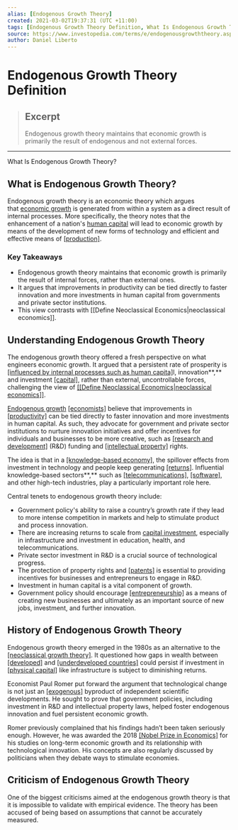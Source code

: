 ```yaml
---
alias: [Endogenous Growth Theory]
created: 2021-03-02T19:37:31 (UTC +11:00)
tags: [Endogenous Growth Theory Definition, What Is Endogenous Growth Theory?]
source: https://www.investopedia.com/terms/e/endogenousgrowththeory.asp
author: Daniel Liberto
---
```


# Endogenous Growth Theory Definition

> ## Excerpt
> Endogenous growth theory maintains that economic growth is primarily the result of endogenous and not external forces.

---

What Is Endogenous Growth Theory?
## What is Endogenous Growth Theory?

Endogenous growth theory is an economic theory which argues that [economic growth](https://www.investopedia.com/terms/e/economicgrowth.asp) is generated from within a system as a direct result of internal processes. More specifically, the theory notes that the enhancement of a nation's [human capital](https://www.investopedia.com/terms/h/humancapital.asp) will lead to economic growth by means of the development of new forms of technology and efficient and effective means of [[production]](https://www.investopedia.com/terms/m/manufacturing-production.asp).

### Key Takeaways

-   Endogenous growth theory maintains that economic growth is primarily the result of internal forces, rather than external ones.
-   It argues that improvements in productivity can be tied directly to faster innovation and more investments in human capital from governments and private sector institutions.
-   This view contrasts with [[Define Neoclassical Economics|neoclassical economics]].

## Understanding Endogenous Growth Theory

The endogenous growth theory offered a fresh perspective on what engineers economic growth. It argued that a persistent rate of prosperity is [[influenced by internal processes such as human capita]](https://www.investopedia.com/ask/answers/032415/what-relationship-between-human-capital-and-economic-growth.asp)l, innovation**,** and investment [[capital]](https://www.investopedia.com/terms/c/capital.asp), rather than external, uncontrollable forces, challenging the view of [[[Define Neoclassical Economics|neoclassical economics]]](https://www.investopedia.com/terms/n/neoclassical.asp).

[Endogenous growth](https://www.investopedia.com/terms/e/endogenous-growth.asp) [[economists]](https://www.investopedia.com/terms/e/economist.asp) believe that improvements in [[productivity]](https://www.investopedia.com/terms/p/productivity.asp) can be tied directly to faster innovation and more investments in human capital. As such, they advocate for government and private sector institutions to nurture innovation initiatives and offer incentives for individuals and businesses to be more creative, such as [[research and development]](https://www.investopedia.com/terms/r/randd.asp) (R&D) funding and [[intellectual property]](https://www.investopedia.com/terms/i/intellectualproperty.asp) rights.

The idea is that in a [[knowledge-based economy]](https://www.investopedia.com/terms/k/knowledge-economy.asp), the spillover effects from investment in technology and people keep generating [[returns]](https://www.investopedia.com/terms/r/returnofcapital.asp). Influential knowledge-based sectors**,** such as [[telecommunications]](https://www.investopedia.com/ask/answers/070815/what-telecommunications-sector.asp), [[software]](https://www.investopedia.com/terms/s/software-as-a-service-saas.asp), and other high-tech industries, play a particularly important role here.

Central tenets to endogenous growth theory include:

-   Government policy's ability to raise a country’s growth rate if they lead to more intense competition in markets and help to stimulate product and process innovation.
-   There are increasing returns to scale from [capital investment](https://www.investopedia.com/terms/c/capital-investment.asp), especially in infrastructure and investment in education, health, and telecommunications.
-   Private sector investment in R&D is a crucial source of technological progress.
-   The protection of property rights and [[patents]](https://www.investopedia.com/terms/p/patent.asp) is essential to providing incentives for businesses and entrepreneurs to engage in R&D.
-   Investment in human capital is a vital component of growth.
-   Government policy should encourage [[entrepreneurship]](https://www.investopedia.com/articles/investing/092514/entrepreneur-vs-small-business-owner-defined.asp) as a means of creating new businesses and ultimately as an important source of new jobs, investment, and further innovation.

## History of Endogenous Growth Theory

Endogenous growth theory emerged in the 1980s as an alternative to the [[neoclassical growth theory]](https://www.investopedia.com/terms/n/neoclassical-growth-theory.asp). It questioned how gaps in wealth between [[developed]](https://www.investopedia.com/terms/d/developed-economy.asp) and [[underdeveloped countries]](https://www.investopedia.com/terms/l/ldc.asp) could persist if investment in [[physical capital]](https://www.investopedia.com/terms/p/physical-capital.asp) like infrastructure is subject to diminishing returns.

Economist Paul Romer put forward the argument that technological change is not just an [[exogenous]](https://www.investopedia.com/terms/e/exogenous-growth.asp) byproduct of independent scientific developments. He sought to prove that government policies, including investment in R&D and intellectual property laws, helped foster endogenous innovation and fuel persistent economic growth.

Romer previously complained that his findings hadn’t been taken seriously enough. However, he was awarded the 2018 [[Nobel Prize in Economics]](https://www.investopedia.com/terms/n/nobel-memorial-prize-in-economic-sciences.asp) for his studies on long-term economic growth and its relationship with technological innovation. His concepts are also regularly discussed by politicians when they debate ways to stimulate economies.

## Criticism of Endogenous Growth Theory

One of the biggest criticisms aimed at the endogenous growth theory is that it is impossible to validate with empirical evidence. The theory has been accused of being based on assumptions that cannot be accurately measured.
